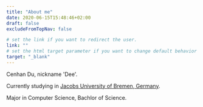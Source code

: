 ```yaml
---
title: "About me"
date: 2020-06-15T15:48:46+02:00
draft: false
excludeFromTopNav: false

# set the link if you want to redirect the user.
link: ""
# set the html target parameter if you want to change default behavior
target: "_blank"
---
```

Cenhan Du, nickname 'Dee'.

Currently studying in [Jacobs University of Bremen, Germany](https://www.jacobs-university.de/).

Major in Computer Science, Bachlor of Science.

